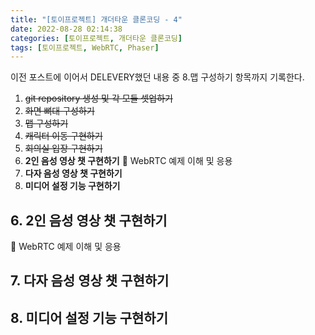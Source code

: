 ```yaml
---
title: "[토이프로젝트] 개더타운 클론코딩 - 4"
date: 2022-08-28 02:14:38
categories: [토이프로젝트, 개더타운 클론코딩]
tags: [토이프로젝트, WebRTC, Phaser]
---
```


이전 포스트에 이어서 DELEVERY했던 내용 중 8.맵 구성하기 항목까지 기록한다.

1. ~~git repository 생성 및 각 모듈 셋업하기~~
2. ~~화면 뼈대 구성하기~~
3. ~~맵 구성하기~~
4. ~~캐릭터 이동 구현하기~~
5. ~~회의실 입장 구현하기~~
6. **2인 음성 영상 챗 구현하기**
   🎁 WebRTC 예제 이해 및 응용
7. **다자 음성 영상 챗 구현하기**
8. **미디어 설정 기능 구현하기**

## 6. 2인 음성 영상 챗 구현하기

🎁 WebRTC 예제 이해 및 응용

## 7. 다자 음성 영상 챗 구현하기

## 8. 미디어 설정 기능 구현하기
